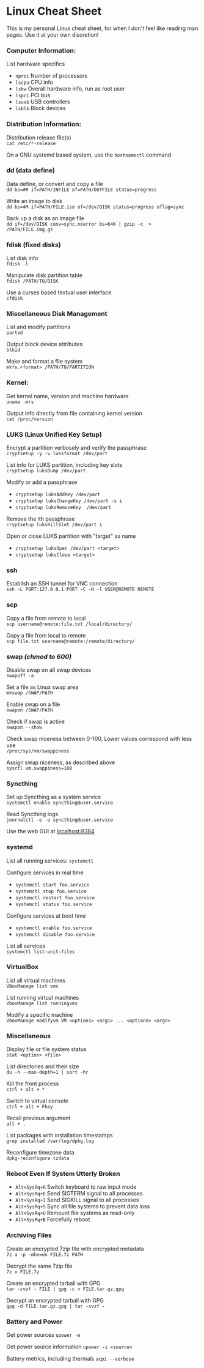# Linux Cheat Sheet

This is my personal Linux cheat sheet, for when I don't feel like reading man pages.
Use it at your own discretion!


### Computer Information:

List hardware specifics
- `nproc` Number of processors
- `lscpu` CPU info
- `lshw` Overall hardware info, run as root user
- `lspci` PCI bus
- `lsusb` USB controllers
- `lsblk` Block devices


### Distribution Information:

Distribution release file(s)  
`cat /etc/*-release`

On a GNU systemd based system, use the `hostnamectl` command


### dd (data define)

Data define, or convert and copy a file  
`dd bs=## if=PATH/INFILE of=PATH/OUTFILE status=progress`

Write an image to disk  
`dd bs=4M if=PATH/FILE.iso of=/dev/DISK status=progress oflag=sync`

Back up a disk as an image file  
`dd if=/dev/DISK conv=sync,noerror bs=64K | gzip -c  > /PATH/FILE.img.gz`


### fdisk (fixed disks)

List disk info  
`fdisk -l`

Manipulate disk partition table  
`fdisk /PATH/TO/DISK`

Use a curses based textual user interface  
`cfdisk`


### Miscellaneous Disk Management

List and modify partitions  
`parted`

Output block device attributes  
`blkid`

Make and format a file system  
`mkfs.<format> /PATH/TO/PARTITION`


### Kernel:

Get kernel name, version and machine hardware  
`uname -mrs`

Output info directly from file containing kernel version  
`cat /proc/version`


### LUKS (Linux Unified Key Setup)

Encrypt a partition verbosely and verify the passphrase  
`cryptsetup -y -v luksformat /dev/part`

List info for LUKS partition, including key slots  
`cryptsetup luksDump /dev/part`

Modify or add a passphrase
- `cryptsetup luksAddKey /dev/part`
- `cryptsetup luksChangeKey /dev/part -s i`
- `cryptsetup luksRemoveKey  /dev/part`

Remove the ith passphrase  
`cryptsetup luksKillSlot /dev/part i`

Open or close LUKS partition with "target" as name
- `cryptsetup luksOpen /dev/part <target>`
- `cryptsetup luksClose <target>`


### ssh

Establish an SSH tunnel for VNC connection  
`ssh -L PORT:127.0.0.1:PORT -C -N -l USER@REMOTE REMOTE`


### scp

Copy a file from remote to local  
`scp username@remote:file.txt /local/directory/`

Copy a file from local to remote  
`scp file.txt username@remote:/remote/directory/`


### swap _(chmod to 600)_

Disable swap on all swap devices  
`swapoff -a`

Set a file as Linux swap area  
`mkswap /SWAP/PATH`

Enable swap on a file  
`swapon /SWAP/PATH`

Check if swap is active  
`swapon --show`

Check swap niceness between 0-100, Lower values correspond with less use  
`/proc/sys/vm/swappiness`

Assign swap niceness, as described above  
`sysctl vm.swappiness=100`


### Syncthing

Set up Syncthing as a system service  
`systemctl enable syncthing@user.service`

Read Syncthing logs  
`journalctl -e -u syncthing@user.service`

Use the web GUI at [localhost:8384](http://localhost:8384)

### systemd

List all running services:
`systemctl`

Configure services in real time
- `systemctl start foo.service`
- `systemctl stop foo.service`
- `systemctl restart foo.service`
- `systemctl status foo.service`

Configure services at boot time
- `systemctl enable foo.service`
- `systemctl disable foo.service`

List all services  
`systemctl list-unit-files`


### VirtualBox

List all virtual machines  
`VBoxManage list vms`

List running virtual machines  
`VboxManage list runningvms`

Modify a specific machine  
`VboxManage modifyvm VM <option1> <arg1> ... <optionn> <argn>`


### Miscellaneous

Display file or file system status  
`stat <option> <file>`

List directories and their size  
`du -h --max-depth=1 | sort -hr`

Kill the front process  
`ctrl + alt + *`

Switch to virtual console  
`ctrl + alt + Fkey`

Recall previous argument  
`alt + .`

List packages with installation timestamps  
`grep installed /var/log/dpkg.log`

Reconfigure timezone data  
`dpkg-reconfigure tzdata`


### Reboot Even If System Utterly Broken

- `Alt+SysRq+R` Switch keyboard to raw input mode
- `Alt+SysRq+E` Send SIGTERM signal to all processes
- `Alt+SysRq+I` Send SIGKILL signal to all processes
- `Alt+SysRq+S` Sync all file systems to prevent data loss
- `Alt+SysRq+U` Remount file systems as read-only
- `Alt+SysRq+B` Forcefully reboot


### Archiving Files

Create an encrypted 7zip file with encrypted metadata  
`7z a -p -mhe=on FILE.7z PATH`

Decrypt the same 7zip file  
`7z x FILE.7z`

Create an encrypted tarball with GPG  
`tar -cvzf - FILE | gpg -c > FILE.tar.gz.gpg`

Decrypt an encrypted tarball with GPG  
`gpg -d FILE.tar.gz.gpg | tar -xvzf -`

### Battery and Power

Get power sources
`upower -e`

Get power source information
`upower -i <source>`

Battery metrics, including thermals
`acpi --verbose`
